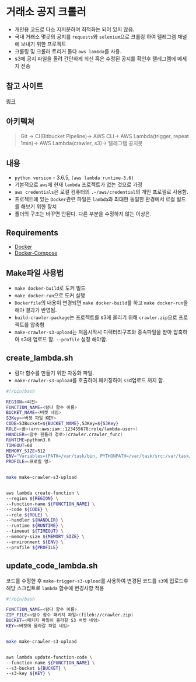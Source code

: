 # 거래소 공지 크롤러

* 개인용 코드로 다소 지저분하며 최적화는 되어 있지 않음.
* 국내 거래소 몇곳의 공지를 `requests`와 `selenium`으로 크롤링 하여 텔레그램 채널에 보내기 위한 프로젝트
* 크롤링 및 크롤러 트리거 둘다 `aws lambda`를 사용. 
* s3에 공지 파일을 올려 간단하게 최신 혹은 수정된 공지를 확인후 텔레그램에 메세지 전송


## 참고 사이트
[링크](http://robertorocha.info/setting-up-a-selenium-web-scraper-on-aws-lambda-with-python/)


## 아키텍쳐
>Git -> CI(Bitbucket Pipeline)-> AWS CLI-> AWS Lambda(trigger, repeat 1min)-> AWS Lambda(crawler, s3)-> 텔레그램 공지봇


## 내용
* `python version` - 3.6.5, `(aws lambda runtime-3.6)`
* 기본적으로 `aws`에 현재 `lambda` 프로젝트가 없는 것으로 가정
* `aws credentials`은 로컬 컴퓨터의 `.~/aws/credential`의 개인 프로필로 사용함.
* 프로젝트에 있는 `Docker`관련 파일은 `lambda`와 최대한 동일한 환경에서 로컬 빌드를 해보기 위한 장치
* 폴더의 구조는 바꾸면 안된다. 다른 부분을 수정하지 않는 이상은.
 
 
## Requirements
* [Docker](https://docs.docker.com/install/)
* [Docker-Compose](https://docs.docker.com/compose/install/#install-compose)


## Make파일 사용법
* `make docker-build`로 도커 빌드
* `make docker-run`으로 도커 실행
* `Dockerfile`의 내용이 변경되면 `make docker-build`를 하고 `make docker-run`을 해야 결과가 반영됨.
* `build-crawler-package`는 프로젝트를 s3에 올리기 위해 `crawler.zip`으로 프로젝트를 압축함
* `make-crawler-s3-upload`는 처음시작시 디렉터리구조와 종속파일을 받아 압축하여 s3에 업로드 함. `--profile` 설정 해야함.


## create_lambda.sh
* 람다 함수를 만들기 위한 자동화 파일.
* `make-crawler-s3-upload`를 호출하여 패키징하여 `s3`d업로드 까지 함.
```bash
#!/bin/bash

REGION=<리전>
FUNCTION_NAME=<람다 함수 이름>
BUCKET_NAME=<버켓 네임>
S3Key=<버켓 파일 KEY>
CODE=S3Bucket=${BUCKET_NAME},S3Key=${S3Key}
ROLE=<롤>(arn:aws:iam::123455678:role/lambda-user>)
HANDLER=<함수 핸들러 경로>(crawler.crawler_func)
RUNTIME=python3.6
TIMEOUT=60
MEMORY_SIZE=512
ENV="Variables={PATH=/var/task/bin, PYTHONPATH=/var/task/src:/var/task/lib}"
PROFILE=<프로필 명>


make make-crawler-s3-upload


aws lambda create-function \
--region ${REGION} \
--function-name ${FUNCTION_NAME} \
--code ${CODE} \
--role ${ROLE} \
--handler ${HANDLER} \
--runtime ${RUNTIME} \
--timeout ${TIMEOUT} \
--memory-size ${MEMORY_SIZE} \
--environment ${ENV} \
--profile ${PROFILE}

```


## update_code_lambda.sh
코드를 수정한 후 `make-trigger-s3-upload`를 사용하여 변경된 코드를 `s3`에 업로드후
해당 스크립트로 `lambda` 함수에 변경사항 적용
```bash
#!/bin/bash

FUNCTION_NAME=<람다 함수 이름>
ZIP_FILE=<람수 함수 패키지 파일>(fileb://crawler.zip)
BUCKET=<패키지 파일이 올라갈 S3 버켓 네임>
KEY=<버켓에 올라갈 파일 네임>


make make-crawler-s3-upload


aws lambda update-function-code \
--function-name ${FUNCTION_NAME} \
--s3-bucket ${BUCKET} \
--s3-key ${KEY} \

```